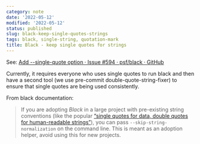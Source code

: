 ```yaml
---
category: note
date: '2022-05-12'
modified: '2022-05-12'
status: published
slug: black-keep-single-quotes-strings
tags: black, single-string, quotation-mark
title: Black - keep single quotes for strings
---
```


See: [Add --single-quote option · Issue #594 · psf/black · GitHub](https://github.com/psf/black/issues/594)

Currently, it requires everyone who uses single quotes to run black and then have a second tool (we use pre-commit double-quote-string-fixer) to ensure that single quotes are being used consistently.

From black documentation:
> If you are adopting *Black* in a large project with pre-existing string conventions (like the popular [“single quotes for data, double quotes for human-readable strings”](https://stackoverflow.com/a/56190)), you can pass `--skip-string-normalization` on the command line. This is meant as an adoption helper, avoid using this for new projects.
